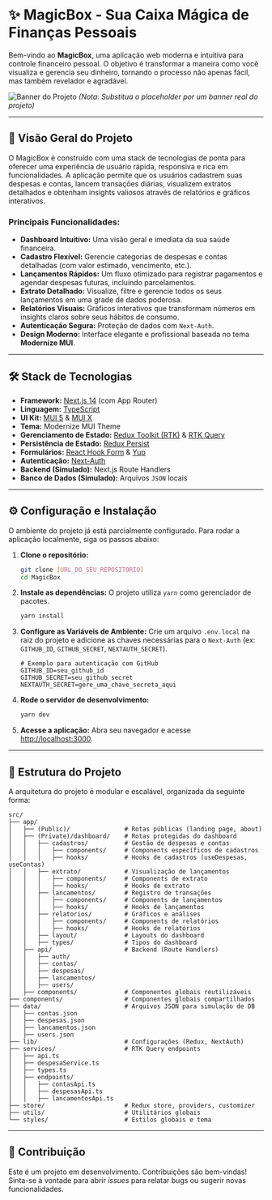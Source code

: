 # ✨ MagicBox - Sua Caixa Mágica de Finanças Pessoais

Bem-vindo ao **MagicBox**, uma aplicação web moderna e intuitiva para controle financeiro pessoal. O objetivo é transformar a maneira como você visualiza e gerencia seu dinheiro, tornando o processo não apenas fácil, mas também revelador e agradável.

![Banner do Projeto](https://via.placeholder.com/1200x400.png/001E3A/FFFFFF?text=MagicBox%20-%20Controle%20Financeiro%20Inteligente )
*(Nota: Substitua o placeholder por um banner real do projeto)*

---

## 🚀 Visão Geral do Projeto

O MagicBox é construído com uma stack de tecnologias de ponta para oferecer uma experiência de usuário rápida, responsiva e rica em funcionalidades. A aplicação permite que os usuários cadastrem suas despesas e contas, lancem transações diárias, visualizem extratos detalhados e obtenham insights valiosos através de relatórios e gráficos interativos.

### Principais Funcionalidades:
-   **Dashboard Intuitivo:** Uma visão geral e imediata da sua saúde financeira.
-   **Cadastro Flexível:** Gerencie categorias de despesas e contas detalhadas (com valor estimado, vencimento, etc.).
-   **Lançamentos Rápidos:** Um fluxo otimizado para registrar pagamentos e agendar despesas futuras, incluindo parcelamentos.
-   **Extrato Detalhado:** Visualize, filtre e gerencie todos os seus lançamentos em uma grade de dados poderosa.
-   **Relatórios Visuais:** Gráficos interativos que transformam números em insights claros sobre seus hábitos de consumo.
-   **Autenticação Segura:** Proteção de dados com `Next-Auth`.
-   **Design Moderno:** Interface elegante e profissional baseada no tema **Modernize MUI**.

---

## 🛠️ Stack de Tecnologias

*   **Framework:** [Next.js 14](https://nextjs.org/ ) (com App Router)
*   **Linguagem:** [TypeScript](https://www.typescriptlang.org/ )
*   **UI Kit:** [MUI 5](https://mui.com/ ) & [MUI X](https://mui.com/x/ )
*   **Tema:** Modernize MUI Theme
*   **Gerenciamento de Estado:** [Redux Toolkit (RTK)](https://redux-toolkit.js.org/ ) & [RTK Query](https://redux-toolkit.js.org/rtk-query/overview )
*   **Persistência de Estado:** [Redux Persist](https://github.com/rt2zz/redux-persist )
*   **Formulários:** [React Hook Form](https://react-hook-form.com/ ) & [Yup](https://github.com/jquense/yup )
*   **Autenticação:** [Next-Auth](https://next-auth.js.org/ )
*   **Backend (Simulado):** Next.js Route Handlers
*   **Banco de Dados (Simulado):** Arquivos `JSON` locais

---

## ⚙️ Configuração e Instalação

O ambiente do projeto já está parcialmente configurado. Para rodar a aplicação localmente, siga os passos abaixo:

1.  **Clone o repositório:**
    ```bash
    git clone [URL_DO_SEU_REPOSITORIO]
    cd MagicBox
    ```

2.  **Instale as dependências:**
    O projeto utiliza `yarn` como gerenciador de pacotes.
    ```bash
    yarn install
    ```
    
3.  **Configure as Variáveis de Ambiente:**
    Crie um arquivo `.env.local` na raiz do projeto e adicione as chaves necessárias para o `Next-Auth` (ex: `GITHUB_ID`, `GITHUB_SECRET`, `NEXTAUTH_SECRET`).
    ```env
    # Exemplo para autenticação com GitHub
    GITHUB_ID=seu_github_id
    GITHUB_SECRET=seu_github_secret
    NEXTAUTH_SECRET=gere_uma_chave_secreta_aqui
    ```

4.  **Rode o servidor de desenvolvimento:**
    ```bash
    yarn dev
    ```

5.  **Acesse a aplicação:**
    Abra seu navegador e acesse [http://localhost:3000](http://localhost:3000 ).

---

## 📂 Estrutura do Projeto

A arquitetura do projeto é modular e escalável, organizada da seguinte forma:

```
src/
├── app/
│   ├── (Public)/               # Rotas públicas (landing page, about)
│   ├── (Private)/dashboard/    # Rotas protegidas do dashboard
│   │   ├── cadastros/          # Gestão de despesas e contas
│   │   │   ├── components/     # Components específicos de cadastros
│   │   │   ├── hooks/          # Hooks de cadastros (useDespesas, useContas)
│   │   ├── extrato/            # Visualização de lançamentos
│   │   │   ├── components/     # Components de extrato
│   │   │   ├── hooks/          # Hooks de extrato
│   │   ├── lancamentos/        # Registro de transações
│   │   │   ├── components/     # Components de lançamentos
│   │   │   ├── hooks/          # Hooks de lançamentos
│   │   ├── relatorios/         # Gráficos e análises
│   │   │   ├── components/     # Components de relatórios
│   │   │   ├── hooks/          # Hooks de relatórios
│   │   ├── layout/             # Layouts do dashboard
│   │   ├── types/              # Tipos do dashboard
│   ├── api/                    # Backend (Route Handlers)
│   │   ├── auth/
│   │   ├── contas/
│   │   ├── despesas/
│   │   ├── lancamentos/
│   │   ├── users/
│   ├── components/             # Componentes globais reutilizáveis
├── components/                 # Componentes globais compartilhados
├── data/                       # Arquivos JSON para simulação de DB
│   ├── contas.json
│   ├── despesas.json
│   ├── lancamentos.json
│   ├── users.json
├── lib/                        # Configurações (Redux, NextAuth)
├── services/                   # RTK Query endpoints
│   ├── api.ts
│   ├── despesaService.ts
│   ├── types.ts
│   ├── endpoints/
│   │   ├── contasApi.ts
│   │   ├── despesasApi.ts
│   │   ├── lancamentosApi.ts
├── store/                      # Redux store, providers, customizer
├── utils/                      # Utilitários globais
└── styles/                     # Estilos globais e tema
```

---

## 🤝 Contribuição

Este é um projeto em desenvolvimento. Contribuições são bem-vindas! Sinta-se à vontade para abrir *issues* para relatar bugs ou sugerir novas funcionalidades.

```
